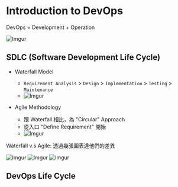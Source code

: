 # Introduction to DevOps

DevOps = Development + Operation

![Imgur](http://i.imgur.com/wdpNvh6.png)


## SDLC (Software Development Life Cycle)

* Waterfall Model
  * `Requirement Analysis` > `Design` > `Implementation` > `Testing` > `Maintenance`
  * ![Imgur](http://i.imgur.com/DJQu7XQ.gif)

* Agile Methodology
  * 跟 Waterfall 相比，為 "Circular" Approach
  * 從入口 "Define Requirement" 開始
  * ![Imgur](http://i.imgur.com/1vCYMTm.png)

Waterfall v.s Agile: 透過幾張圖表達他們的差異

![Imgur](http://i.imgur.com/HckPKyn.jpg)
![Imgur](http://i.imgur.com/CZzeqU5.jpg)
![Imgur](http://i.imgur.com/S3yg1Ci.jpg)

## DevOps Life Cycle